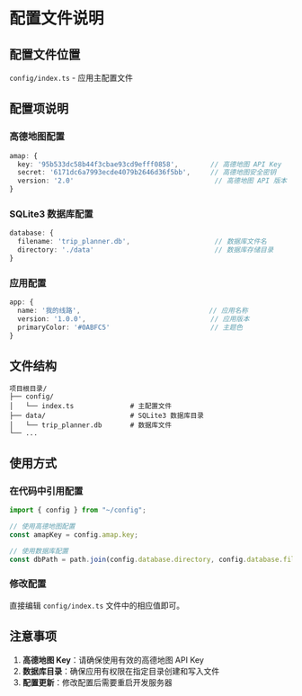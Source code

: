 # 配置文件说明

## 配置文件位置

`config/index.ts` - 应用主配置文件

## 配置项说明

### 高德地图配置

```typescript
amap: {
  key: '95b533dc58b44f3cbae93cd9efff0858',        // 高德地图 API Key
  secret: '6171dc6a7993ecde4079b2646d36f5bb',     // 高德地图安全密钥
  version: '2.0'                                   // 高德地图 API 版本
}
```

### SQLite3 数据库配置

```typescript
database: {
  filename: 'trip_planner.db',                     // 数据库文件名
  directory: './data'                              // 数据库存储目录
}
```

### 应用配置

```typescript
app: {
  name: '我的线路',                                // 应用名称
  version: '1.0.0',                               // 应用版本
  primaryColor: '#0ABFC5'                         // 主题色
}
```

## 文件结构

```
项目根目录/
├── config/
│   └── index.ts              # 主配置文件
├── data/                     # SQLite3 数据库目录
│   └── trip_planner.db       # 数据库文件
└── ...
```

## 使用方式

### 在代码中引用配置

```typescript
import { config } from "~/config";

// 使用高德地图配置
const amapKey = config.amap.key;

// 使用数据库配置
const dbPath = path.join(config.database.directory, config.database.filename);
```

### 修改配置

直接编辑 `config/index.ts` 文件中的相应值即可。

## 注意事项

1. **高德地图 Key**：请确保使用有效的高德地图 API Key
2. **数据库目录**：确保应用有权限在指定目录创建和写入文件
3. **配置更新**：修改配置后需要重启开发服务器
